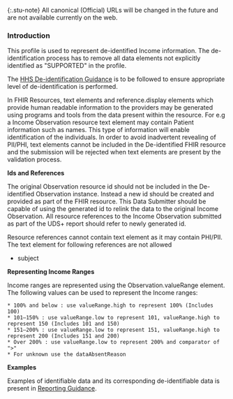 {:.stu-note}
All canonical (Official) URLs will be changed in the future and are not available currently on the web.

### Introduction

This profile is used to represent de-identified Income information. The de-identification process has to remove all data elements not explicitly identified as "SUPPORTED" in the profile. 

The [HHS De-identification Guidance](https://www.hhs.gov/sites/default/files/ocr/privacy/hipaa/understanding/coveredentities/De-identification/hhs_deid_guidance.pdf) is to be followed to ensure appropriate level of de-identification is performed.

In FHIR Resources, text elements and reference.display elements which provide human readable information to the providers may be generated using programs and tools from the data present within the resource. For e.g a Income Observation resource text element may contain Patient information such as names. This type of information will enable identification of the individuals. In order to avoid inadvertent revealing of PII/PHI, text elements cannot be included in the De-identified FHIR resource and the submission will be rejected when text elements are present by the validation process. 

**Ids and References**

The original Observation resource id should not be included in the De-identified Observation instance. Instead a new id should be created and provided as part of the FHIR resource. This Data Submitter should be capable of using the generated id to relink the data to the original Income Observation. All resource references to the Income Observation submitted as part of the UDS+ report should refer to newly generated id.

Resource references cannot contain text element as it may contain PHI/PII. The text element for following references are not allowed

* subject

**Representing Income Ranges**

Income ranges are represented using the Observation.valueRange element. The following values can be used to represent the Income ranges: 

	* 100% and below : use valueRange.high to represent 100% (Includes 100)
	* 101–150% : use valueRange.low to represent 101, valueRange.high to represent 150 (Includes 101 and 150)
	* 151–200% : use valueRange.low to represent 151, valueRange.high to represent 200 (Includes 151 and 200)
	* Over 200% : use valueRange.low to represent 200% and comparator of ">"
	* For unknown use the dataAbsentReason

**Examples**
 
Examples of identifiable data and its corresponding de-identifiable data is present in [Reporting Guidance](reportingguidance.html).

